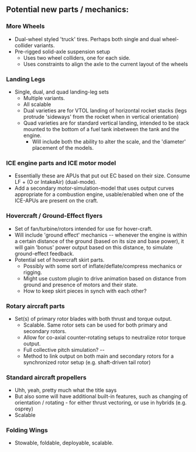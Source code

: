 ## Potential new parts / mechanics:

### More Wheels
* Dual-wheel styled 'truck' tires.  Perhaps both single and dual wheel-collider variants.
* Pre-rigged solid-axle suspension setup
  * Uses two wheel colliders, one for each side.
  * Uses constraints to align the axle to the current layout of the wheels

### Landing Legs
* Single, dual, and quad landing-leg sets
  * Multiple variants.
  * All scalable
  * Dual varieties are for VTOL landing of horizontal rocket stacks (legs protrude 'sideways' from the rocket when in vertical orientation)
  * Quad varieties are for standard vertical landing, intended to be stack mounted to the bottom of a fuel tank inbetween the tank and the engine.
    * Will include both the ability to alter the scale, and the 'diameter' placement of the models.

### ICE engine parts and ICE motor model
* Essentially these are APUs that put out EC based on their size.  Consume LF + (O or IntakeAir) (dual-mode).
* Add a secondary motor-simulation-model that uses output curves appropriate for a combustion engine, usable/enabled when one of the ICE-APUs are present on the craft.

### Hovercraft / Ground-Effect flyers
* Set of fan/turbine/rotors intended for use for hover-craft.
 * Will include 'ground effect' mechanics -- whenever the engine is within a certain distance of the ground (based on its size and base power), it will gain 'bonus' power output based on this distance, to simulate ground-effect feedback.
* Potential set of hovercraft skirt parts.
  * Possibly with some sort of inflate/deflate/compress mechanics or rigging.  
  * Might use custom plugin to drive animation based on distance from ground and presence of motors and their state.
  * How to keep skirt pieces in synch with each other?

### Rotary aircraft parts
* Set(s) of primary rotor blades with both thrust and torque output.
  * Scalable.  Same rotor sets can be used for both primary and secondary rotors.
  * Allow for co-axial counter-rotating setups to neutralize rotor torque output.
  * Full collective pitch simulation? -- 
  * Method to link output on both main and secondary rotors for a synchronized rotor setup (e.g. shaft-driven tail rotor)

### Standard aircraft propellers
* Uhh, yeah, pretty much what the title says
* But also some will have additional built-in features, such as changing of orientation / rotating - for either thrust vectoring, or use in hybrids (e.g. osprey)
* Scalable

### Folding Wings
* Stowable, foldable, deployable, scalable.